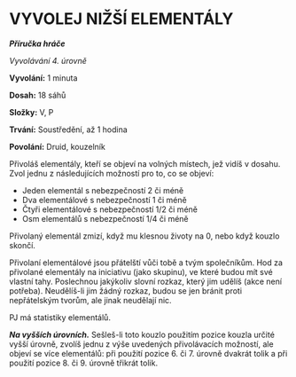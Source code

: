 # VYVOLEJ NIŽŠÍ ELEMENTÁLY

***Příručka hráče***

*Vyvolávání 4. úrovně*

**Vyvolání:** 1 minuta

**Dosah:** 18 sáhů

**Složky:** V, P

**Trvání:** Soustředění, až 1 hodina

**Povolání:** Druid, kouzelník

Přivoláš elementály, kteří se objeví na volných místech, jež vidíš v dosahu. Zvol jednu z následujících možností pro to, co se objeví:

 * Jeden elementál s nebezpečností 2 či méně 
 * Dva  elementálové s nebezpečností 1 či méně 
 * Čtyři  elementálové s nebezpečností 1/2 či méně 
 * Osm  elementálů s nebezpečností 1/4 či méně 	

Přivolaný elementál zmizí, když mu klesnou životy na 0, nebo když kouzlo skončí. 

Přivolaní elementálové jsou přátelští vůči tobě a tvým společníkům. Hod za přivolané elementály na iniciativu (jako skupinu), ve které budou mít své vlastní tahy. Poslechnou jakýkoliv slovní rozkaz, který jim udělíš (akce není potřeba). Neudělíš-li jim žádný rozkaz, budou se jen bránit proti nepřátelským tvorům, ale jinak neudělají nic. 

PJ má statistiky elementálů.

***Na vyšších úrovních.*** Sešleš-li toto kouzlo použitím pozice kouzla určité vyšší úrovně, zvolíš jednu z výše uvedených přivolávacích možností, ale objeví se více elementálů: při použití pozice 6. či 7. úrovně dvakrát tolik a při použití pozice 8. či 9. úrovně třikrát tolik.